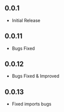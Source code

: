 ## 0.0.1
* Initial Release
## 0.0.11
* Bugs Fixed
## 0.0.12
* Bugs Fixed & Improved
## 0.0.13
* Fixed imports bugs